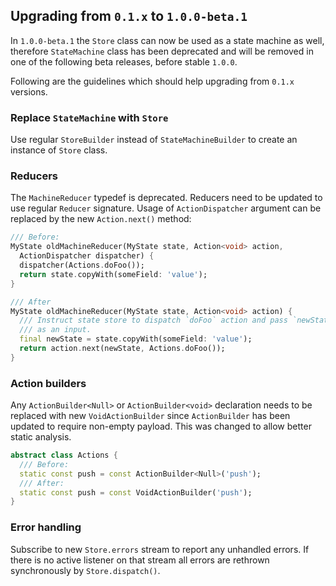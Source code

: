 ## Upgrading from `0.1.x` to `1.0.0-beta.1`

In `1.0.0-beta.1` the `Store` class can now be used as a state machine as well,
therefore `StateMachine` class has been deprecated and will be removed in
one of the following beta releases, before stable `1.0.0`.

Following are the guidelines which should help upgrading from `0.1.x` versions.

### Replace `StateMachine` with `Store`

Use regular `StoreBuilder` instead of `StateMachineBuilder` to create an
instance of `Store` class.

### Reducers

The `MachineReducer` typedef is deprecated. Reducers need to be updated to use
regular `Reducer` signature. Usage of `ActionDispatcher` argument can be
replaced by the new `Action.next()` method:

```dart
/// Before:
MyState oldMachineReducer(MyState state, Action<void> action,
  ActionDispatcher dispatcher) {
  dispatcher(Actions.doFoo());
  return state.copyWith(someField: 'value');
}

/// After
MyState oldMachineReducer(MyState state, Action<void> action) {
  /// Instruct state store to dispatch `doFoo` action and pass `newState`
  /// as an input.
  final newState = state.copyWith(someField: 'value');
  return action.next(newState, Actions.doFoo());
}
```

### Action builders

Any `ActionBuilder<Null>` or `ActionBuilder<void>` declaration needs to be
replaced with new `VoidActionBuilder` since `ActionBuilder` has been updated
to require non-empty payload. This was changed to allow better static analysis.

```dart
abstract class Actions {
  /// Before:
  static const push = const ActionBuilder<Null>('push');
  /// After:
  static const push = const VoidActionBuilder('push');
}
```

### Error handling

Subscribe to new `Store.errors` stream to report any unhandled errors.
If there is no active listener on that stream all errors are rethrown
synchronously by `Store.dispatch()`.
